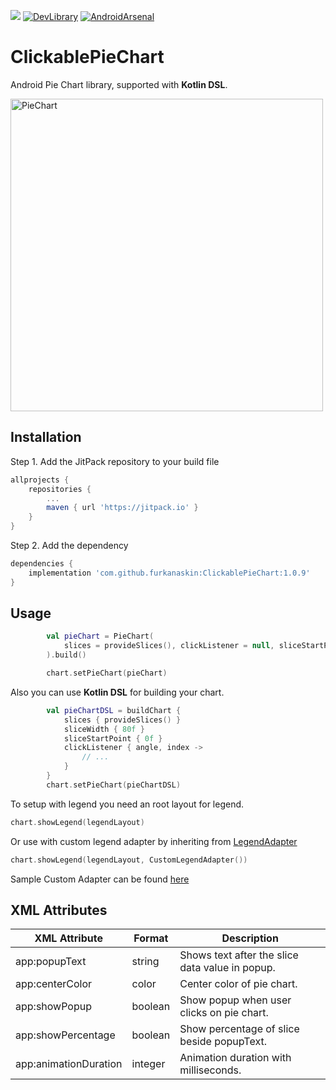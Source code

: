 [![](https://jitpack.io/v/furkanaskin/ClickablePieChart.svg)](https://jitpack.io/#furkanaskin/ClickablePieChart)
[![DevLibrary](https://img.shields.io/badge/Part%20of-DevLibrary-9cf?color=4285F4&logoColor=4285F4&logo=google)](https://devlibrary.withgoogle.com/products/android/repos/furkanaskin-ClickablePieChart)
[![AndroidArsenal](https://img.shields.io/badge/Android%20Arsenal-ClickablePieChart-orange)](https://android-arsenal.com/details/1/8168)

# ClickablePieChart
Android Pie Chart library, supported with **Kotlin DSL**.

<img height="500" src="https://user-images.githubusercontent.com/22769589/93264550-f467c400-f7af-11ea-8d76-78fb0163fd04.jpg" alt="PieChart"/>

## Installation
Step 1. Add the JitPack repository to your build file
```gradle
allprojects {
	repositories {
		...
		maven { url 'https://jitpack.io' }
	}
}
```
Step 2. Add the dependency
```gradle
dependencies {
	implementation 'com.github.furkanaskin:ClickablePieChart:1.0.9'
}
```

## Usage

```kotlin
        val pieChart = PieChart(
            slices = provideSlices(), clickListener = null, sliceStartPoint = 0f, sliceWidth = 80f
        ).build()

        chart.setPieChart(pieChart)
```
Also you can use **Kotlin DSL** for building your chart.
```kotlin
        val pieChartDSL = buildChart {
            slices { provideSlices() }
            sliceWidth { 80f }
            sliceStartPoint { 0f }
            clickListener { angle, index ->
                // ...
            }
        }
        chart.setPieChart(pieChartDSL)
```
To setup with legend you need an root layout for legend.
```kotlin
chart.showLegend(legendLayout)
```
Or use with custom legend adapter by inheriting from [LegendAdapter](https://github.com/furkanaskin/ClickablePieChart/blob/master/lib/src/main/java/com/faskn/lib/legend/LegendAdapter.kt)
```kotlin
chart.showLegend(legendLayout, CustomLegendAdapter())
```
Sample Custom Adapter can be found [here](https://github.com/furkanaskin/ClickablePieChart/blob/master/app/src/main/java/com/faskn/clickablepiechart/CustomLegendAdapter.kt)

## XML Attributes
<table>
<thead>
  <tr>
    <th>XML Attribute</th>
    <th>Format</th>
    <th>Description</th>
  </tr>
</thead>
<tbody>
  <tr>
    <td>app:popupText</td>
    <td>string</td>
    <td>Shows text after the slice data value in popup.</td>
  </tr>
  <tr>
    <td>app:centerColor</td>
    <td>color</td>
    <td>Center color of pie chart.</td>
  </tr>
  <tr>
    <td>app:showPopup</td>
    <td>boolean</td>
    <td>Show popup when user clicks on pie chart.</td>
  </tr>
  <tr>
    <td>app:showPercentage</td>
    <td>boolean</td>
    <td>Show percentage of slice beside popupText.</td>
  </tr>
  <tr>
    <td>app:animationDuration</td>
    <td>integer</td>
    <td>Animation duration with milliseconds.</td>
  </tr>
</tbody>
</table>

